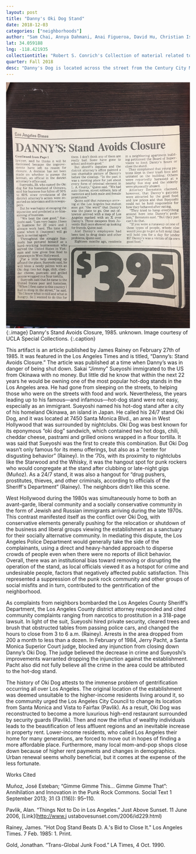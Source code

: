 ```yaml
---
layout: post
title: "Danny's Oki Dog Stand"
date: 2018-12-03
categories: ["neighborhoods"]
author: "Sam Chai, Annya Dahmani, Anai Figueroa, David Hu, Christian Israelian"
lat: 34.059188
lng: -118.421935
collectiontitle: "Robert S. Conrich's Collection of material related to the incorporation of West Hollywood California, UCLA Library Special Collections"
quarter: Fall 2018
desc: "Danny's Dog is located across the street from the Century City Mall, an area that is highly developed with high-end retail shops and has an affluent communnity surrounding it"
---
```


![Newspaper Article titled "Danny's: Stand Avoids Closure"](images/OkiDog.JPG)
{:.image}
Danny's Stand Avoids Closure, 1985. unknown. Image courtesy of UCLA Special Collections. 
{:.caption}

This artifact is an article published by James Rainey on February 27th of 1985. It was featured in the Los Angeles Times and is titled, “Danny’s: Stand Avoids Closure.” The article was published at a time when Danny’s was in danger of being shut down. 
Sakai “Jimmy” Sueyoshi immigrated to the US from Okinawa with no money. But little did he know that within the next 22 years he would be owning one of the most popular hot-dog stands in the Los Angeles area. He had gone from sleeping on the streets, to helping those who were on the streets with food and work. Nevertheless, the years leading up to his famous—and infamous—hot-dog stand were not easy, especially as an immigrant. Sueyoshi named his hot-dog stand after a city of his homeland Okinawa, an island in Japan. He called his 24/7 stand Oki Dog, and it was located at 7450 Santa Monica Blvd., an area in West Hollywood that was surrounded by nightclubs. Oki Dog was best known for its eponymous “oki dog” sandwich, which contained two hot dogs, chili, cheddar cheese, pastrami and grilled onions wrapped in a flour tortilla. It was said that Sueyoshi was the first to create this combination. But Oki Dog wasn’t only famous for its menu offerings, but also as a “center for disgusting behavior” (Rainey). In the ’70s, with its proximity to nightclubs like the Starwood and the Whisky, it was the hangout spot for punk rockers who would congregate at the stand after clubbing or late-night gigs (Muñoz). As a 24/7 stand, it was also a hangout for “drug pushers, prostitutes, thieves, and other criminals, according to officials of the Sheriff's Department” (Rainey). The neighbors didn’t like this scene. 

West Hollywood during the 1980s was simultaneously home to both an avant-garde, liberal community and a socially conservative community in the form of Jewish and Russian immigrants arriving during the late 1970s. This contrast manifested itself as the conflict over Oki Dog, with conservative elements generally pushing for the relocation or shutdown of the business and liberal groups viewing the establishment as a sanctuary for their socially alternative community. In mediating this dispute, the Los Angeles Police Department would generally take the side of the complainants, using a direct and heavy-handed approach to disperse crowds of people even when there were no reports of illicit behavior. Overall, there was an institutional bias toward removing or disrupting the operation of the stand, as local officials viewed it as a hotspot for crime and undesirable people, factors that negatively affected public satisfaction. This represented a suppression of the punk rock community and other groups of social misfits and in turn, contributed to the gentrification of the neighborhood.

As complaints from neighbors bombarded the Los Angeles County Sheriff’s Department, the Los Angeles County district attorney responded and cited community complaints ranging from narcotics to prostitution in a 318-page lawsuit. In light of the suit, Sueyoshi hired private security, cleared trees and brush that obstructed tables from passing police cars, and changed the hours to close from 3 to 6 a.m. (Rainey). Arrests in the area dropped from 200 a month to less than a dozen. In February of 1984, Jerry Pacht, a Santa Monica Superior Court judge, blocked any injunction from closing down Danny’s Oki Dog. The judge believed the decrease in crime and Sueyoshi’s improvements warranted dropping the injunction against the establishment. Pacht also did not fully believe all the crime in the area could be attributed to the hot-dog stand. 

The history of Oki Dog attests to the immense problem of gentrification occurring all over Los Angeles. The original location of the establishment was deemed unsuitable to the higher-income residents living around it, so the community urged the Los Angeles City Council to change its location from Santa Monica and Vista to Fairfax (Pavlik). As a result, Oki Dog was reconstructed to become a more luxurious high-end restaurant surrounded by security guards (Pavlik). Then and now the influx of wealthy individuals leads to the beautification of less affluent regions and an inevitable increase in property rent. Lower-income residents, who called Los Angeles their home for many generations, are forced to move out in hopes of finding a more affordable place. Furthermore, many local mom-and-pop shops close down because of higher rent payments and changes in demographics. Urban renewal seems wholly beneficial, but it comes at the expense of the less fortunate.  

Works Cited

Muñoz, José Esteban; “Gimme Gimme This... Gimme Gimme That”: Annihilation and Innovation in the Punk Rock Commons. Social Text 1 September 2013; 31 (3 (116)): 95–110.

Pavlik, Alan. “Things Not to Do in Los Angeles.” Just Above Sunset. 11 June 2006, [Link](http://www.j
ustabovesunset.com/2006/id229.html)

Rainey, James. "Hot Dog Stand Beats D. A.'s Bid to Close It." Los Angeles Times. 7 Feb. 1985: 1. Print.

Gold, Jonathan. “Trans-Global Junk Food.” LA Times, 4 Oct. 1990. 

 
